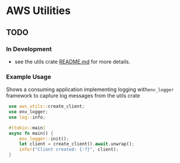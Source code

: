 # AWS Utilities

## TODO

### In Development

- see the utils crate [README.md](./aws_utils/README.md) for more details.

### Example Usage

Shows a consuming application implementing logging with`env_logger` framework to capture log messages from the utils crate

```rust
 use aws_utils::create_client;
 use env_logger;
 use log::info;

 #[tokio::main]
 async fn main() {
     env_logger::init();
     let client = create_client().await.unwrap();
     info!("Client created: {:?}", client);
 }
```
